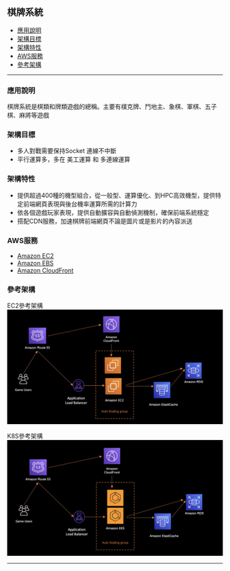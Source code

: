 <h2 id="Game1">棋牌系統</h2>

*   [應用說明](#Game11)
*   [架構目標](#Game12)
*   [架構特性](#Game13)
*   [AWS服務](#Game14)
*   [參考架構](#Game15)
* * *



<h3 id="Game11">應用說明</h3>

棋牌系統是棋類和牌類遊戲的總稱。主要有樸克牌、鬥地主、象棋、軍棋、五子棋、麻將等遊戲

<h3 id="Game12">架構目標</h3>

-  多人對戰需要保持Socket 連線不中斷
-  平行運算多，多在 美工運算 和 多連線運算

<h3 id="Game13">架構特性</h3>

- 提供超過400種的機型組合，從一般型、運算優化、到HPC高效機型，提供特定前端網頁表現與後台機率運算所需的計算力
- 依各個遊戲玩家表現，提供自動擴容與自動偵測機制，確保前端系統穩定
- 搭配CDN服務，加速棋牌前端網頁不論是圖片或是影片的內容派送

<h3 id="Game14">AWS服務</h3>

- [Amazon EC2](https://aws.amazon.com/tw/ec2/instance-types/)
- [Amazon EBS](https://aws.amazon.com/tw/ebs/volume-types/)
- [Amazon CloudFront](https://aws.amazon.com/tw/cloudfront/)

<h3 id="Game15">參考架構</h3>

EC2參考架構
![Alt text](Game2-1.jpg)

K8S參考架構
![Alt text](Game2-2.jpg)
* * *

